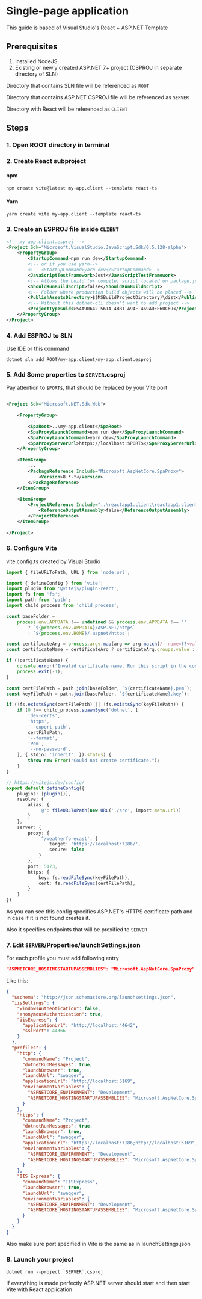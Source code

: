# Single-page application

This guide is based of Visual Studio's React + ASP.NET Template

## Prerequisites
1. Installed NodeJS
2. Existing or newly created ASP.NET 7+ project (CSPROJ in separate directory of SLN)

Directory that contains SLN file will be referenced as `ROOT`

Directory that contains ASP.NET CSPROJ file will be referenced as `SERVER`

Directory with React will be referenced as `CLIENT`

## Steps

### 1. Open ROOT directory in terminal

### 2. Create React subproject

#### npm
```shell
npm create vite@latest my-app.client --template react-ts
```

#### Yarn
```shell
yarn create vite my-app.client --template react-ts
```

### 3. Create an ESPROJ file inside `CLIENT`

```xml
<!-- my-app.client.esproj -->
<Project Sdk="Microsoft.VisualStudio.JavaScript.Sdk/0.5.128-alpha">
    <PropertyGroup>
        <StartupCommand>npm run dev</StartupCommand>
        <!-- or if you use yarn-->
        <!-- <StartupCommand>yarn dev</StartupCommand>-->
        <JavaScriptTestFramework>Jest</JavaScriptTestFramework>
        <!-- Allows the build (or compile) script located on package.json to run on Build -->
        <ShouldRunBuildScript>false</ShouldRunBuildScript>
        <!-- Folder where production build objects will be placed -->
        <PublishAssetsDirectory>$(MSBuildProjectDirectory)\dist</PublishAssetsDirectory>
        <!-- Without this dotnet-cli doesn't want to add project -->
        <ProjectTypeGuids>54A90642-561A-4BB1-A94E-469ADEE60C69</ProjectTypeGuids>
    </PropertyGroup>
</Project>
```

### 4. Add ESPROJ to SLN

Use IDE or this command

```shell
dotnet sln add ROOT/my-app.client/my-app.client.esproj
```

### 5. Add Some properties to `SERVER`.csproj

Pay attention to `$PORT$`, that should be replaced by your Vite port

```xml

<Project Sdk="Microsoft.NET.Sdk.Web">
    
    <PropertyGroup>
        ...
        <SpaRoot>..\my-app.client</SpaRoot>
        <SpaProxyLaunchCommand>npm run dev</SpaProxyLaunchCommand>
        <SpaProxyLaunchCommand>yarn dev</SpaProxyLaunchCommand>
        <SpaProxyServerUrl>https://localhost:$PORT$</SpaProxyServerUrl>
    </PropertyGroup>
    
    <ItemGroup>
        ...
        <PackageReference Include="Microsoft.AspNetCore.SpaProxy">
            <Version>8.*-*</Version>
        </PackageReference>
    </ItemGroup>
    
    <ItemGroup>
        <ProjectReference Include="..\reactapp1.client\reactapp1.client.esproj">
            <ReferenceOutputAssembly>false</ReferenceOutputAssembly>
        </ProjectReference>
    </ItemGroup>
    
</Project>
```

### 6. Configure Vite

vite.config.ts created by Visual Studio
```ts
import { fileURLToPath, URL } from 'node:url';

import { defineConfig } from 'vite';
import plugin from '@vitejs/plugin-react';
import fs from 'fs';
import path from 'path';
import child_process from 'child_process';

const baseFolder =
    process.env.APPDATA !== undefined && process.env.APPDATA !== ''
        ? `${process.env.APPDATA}/ASP.NET/https`
        : `${process.env.HOME}/.aspnet/https`;

const certificateArg = process.argv.map(arg => arg.match(/--name=(?<value>.+)/i)).filter(Boolean)[0];
const certificateName = certificateArg ? certificateArg.groups.value : "my-app.client";

if (!certificateName) {
    console.error('Invalid certificate name. Run this script in the context of an npm/yarn script or pass --name=<<app>> explicitly.')
    process.exit(-1);
}

const certFilePath = path.join(baseFolder, `${certificateName}.pem`);
const keyFilePath = path.join(baseFolder, `${certificateName}.key`);

if (!fs.existsSync(certFilePath) || !fs.existsSync(keyFilePath)) {
    if (0 !== child_process.spawnSync('dotnet', [
        'dev-certs',
        'https',
        '--export-path',
        certFilePath,
        '--format',
        'Pem',
        '--no-password',
    ], { stdio: 'inherit', }).status) {
        throw new Error("Could not create certificate.");
    }
}

// https://vitejs.dev/config/
export default defineConfig({
    plugins: [plugin()],
    resolve: {
        alias: {
            '@': fileURLToPath(new URL('./src', import.meta.url))
        }
    },
    server: {
        proxy: {
            '^/weatherforecast': {
                target: 'https://localhost:7186/',
                secure: false
            }
        },
        port: 5173,
        https: {
            key: fs.readFileSync(keyFilePath),
            cert: fs.readFileSync(certFilePath),
        }
    }
})
```

As you can see this config specifies ASP.NET's HTTPS certificate path and in case if it is not found creates it.

Also it specifies endpoints that will be proxified to `SERVER`

### 7. Edit `SERVER`/Properties/launchSettings.json

For each profile you must add following entry
```json
"ASPNETCORE_HOSTINGSTARTUPASSEMBLIES": "Microsoft.AspNetCore.SpaProxy"
```

Like this:
```json
{
  "$schema": "http://json.schemastore.org/launchsettings.json",
  "iisSettings": {
    "windowsAuthentication": false,
    "anonymousAuthentication": true,
    "iisExpress": {
      "applicationUrl": "http://localhost:44642",
      "sslPort": 44366
    }
  },
  "profiles": {
    "http": {
      "commandName": "Project",
      "dotnetRunMessages": true,
      "launchBrowser": true,
      "launchUrl": "swagger",
      "applicationUrl": "http://localhost:5169",
      "environmentVariables": {
        "ASPNETCORE_ENVIRONMENT": "Development",
        "ASPNETCORE_HOSTINGSTARTUPASSEMBLIES": "Microsoft.AspNetCore.SpaProxy"
      }
    },
    "https": {
      "commandName": "Project",
      "dotnetRunMessages": true,
      "launchBrowser": true,
      "launchUrl": "swagger",
      "applicationUrl": "https://localhost:7186;http://localhost:5169",
      "environmentVariables": {
        "ASPNETCORE_ENVIRONMENT": "Development",
        "ASPNETCORE_HOSTINGSTARTUPASSEMBLIES": "Microsoft.AspNetCore.SpaProxy"
      }
    },
    "IIS Express": {
      "commandName": "IISExpress",
      "launchBrowser": true,
      "launchUrl": "swagger",
      "environmentVariables": {
        "ASPNETCORE_ENVIRONMENT": "Development",
        "ASPNETCORE_HOSTINGSTARTUPASSEMBLIES": "Microsoft.AspNetCore.SpaProxy"
      }
    }
  }
}
```

Also make sure port specified in Vite is the same as in launchSettings.json

### 8. Launch your project

```shell
dotnet run --project `SERVER`.csproj
```

If everything is made perfectly ASP.NET server should start and then start Vite with React application